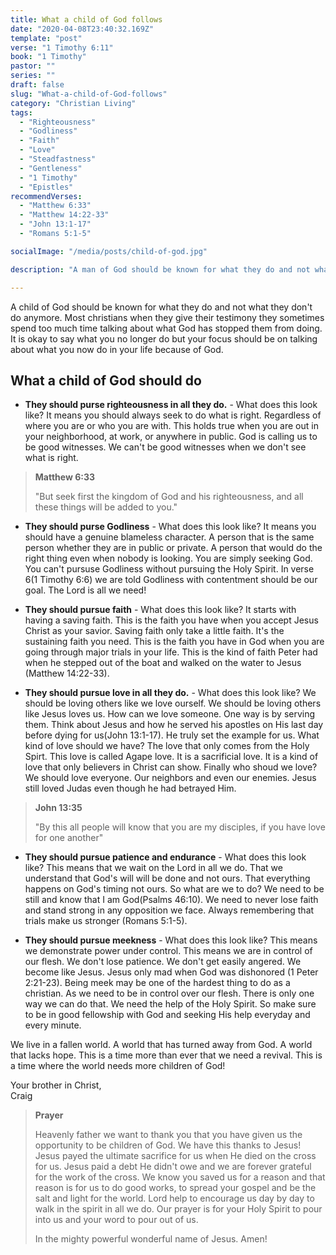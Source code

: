 ```yaml
---
title: What a child of God follows
date: "2020-04-08T23:40:32.169Z"
template: "post"
verse: "1 Timothy 6:11"
book: "1 Timothy"
pastor: ""
series: ""
draft: false
slug: "What-a-child-of-God-follows"
category: "Christian Living"
tags:
  - "Righteousness"
  - "Godliness"
  - "Faith"
  - "Love"
  - "Steadfastness"
  - "Gentleness"
  - "1 Timothy"
  - "Epistles"
recommendVerses: 
  - "Matthew 6:33"
  - "Matthew 14:22-33"
  - "John 13:1-17"
  - "Romans 5:1-5"

socialImage: "/media/posts/child-of-god.jpg"

description: "A man of God should be known for what they do and not what they don't do anymore."

---
```


A child of God should be known for what they do and not what they don't do anymore. Most christians when they give their testimony they sometimes spend too much time talking about what God has stopped them from doing. It is okay to say what you no longer do but your focus should be on talking about what you now do in your life because of God. 

## What a child of God should do

 - **They should purse righteousness in all they do.** - What does this look like? It means you should always seek to do what is right. Regardless of where you are or who you are with. This holds true when you are out in your neighborhood, at work, or anywhere in public. God is calling us to be good witnesses. We can't be good witnesses when we don't see what is right. 


<blockquote>
<strong>Matthew 6:33</strong>

"But seek first the kingdom of God and his righteousness, and all these things will be added to you."

</blockquote>

  - **They should purse Godliness** - What does this look like? It means you should have a genuine blameless character. A person that is the same person whether they are in public or private. A person that would do the right thing even when nobody is looking. You are simply seeking God. You can't pursuse Godliness without pursuing the Holy Spirit. In verse 6(1 Timothy 6:6) we are told Godliness with contentment should be our goal. The Lord is all we need!

  - **They should pursue faith** - What does this look like? It starts with having a saving faith. This is the faith you have when you accept Jesus Christ as your savior. Saving faith only take a little faith. It's the sustaining faith you need. This is the faith you have in God when you are going through major trials in your life. This is the kind of faith Peter had when he stepped out of the boat and walked on the water to Jesus (Matthew 14:22-33). 


 - **They should pursue love in all they do.** - What does this look like? We should be loving others like we love ourself. We should be loving others like Jesus loves us. How can we love someone. One way is by serving them. Think about Jesus and how he served his apostles on His last day before dying for us(John 13:1-17). He truly set the example for us. What kind of love should we have? The love that only comes from the Holy Spirt. This love is called Agape love. It is a sacrificial love. It is a kind of love that only believers in Christ can show. Finally who shoud we love? We should love everyone. Our neighbors and even our enemies. Jesus still loved Judas even though he had betrayed Him.

<blockquote class="right">
<strong>John 13:35</strong>

"By this all people will know that you are my disciples, if you have love for one another"

</blockquote>


 - **They should pursue patience and endurance** - What does this look like? This means that we wait on the Lord in all we do. That we understand that God's will will be done and not ours. That everything happens on God's timing not ours. So what are we to do? We need to be still and know that I am God(Psalms 46:10). We need to never lose faith and stand strong in any opposition we face. Always remembering that trials make us stronger (Romans 5:1-5). 

 - **They should pursue meekness**  - What does this look like? This means we demonstrate power under control. This means we are in control of our flesh. We don't lose patience. We don't get easily angered. We become like Jesus. Jesus only mad when God was dishonored (1 Peter 2:21-23). Being meek may be one of the hardest thing to do as a christian. As we need to be in control over our flesh. There is only one way we can do that. We need the help of the Holy Spirit. So make sure to be in good fellowship with God and seeking His help everyday and every minute.


We live in a fallen world. A world that has turned away from God. A world that lacks hope. This is a time more than ever that we need a revival. This is a time where the world needs more children of God!

Your brother in Christ,
<br /> Craig

<blockquote>
<strong>Prayer</strong>

Heavenly father we want to thank you that you have given us the opportunity to be children of God. We have this thanks to Jesus! Jesus payed the ultimate sacrifice for us when He died on the cross for us. Jesus paid a debt He didn't owe and we are forever grateful for the work of the cross. We know you saved us for a reason and that reason is for us to do good works, to spread your gospel and be the salt and light for the world. Lord help to encourage us day by day to walk in the spirit in all we do. Our prayer is for your Holy Spirit to pour into us and your word to pour out of us. 

In the mighty powerful wonderful name of Jesus.
Amen!

</blockquote>
 
